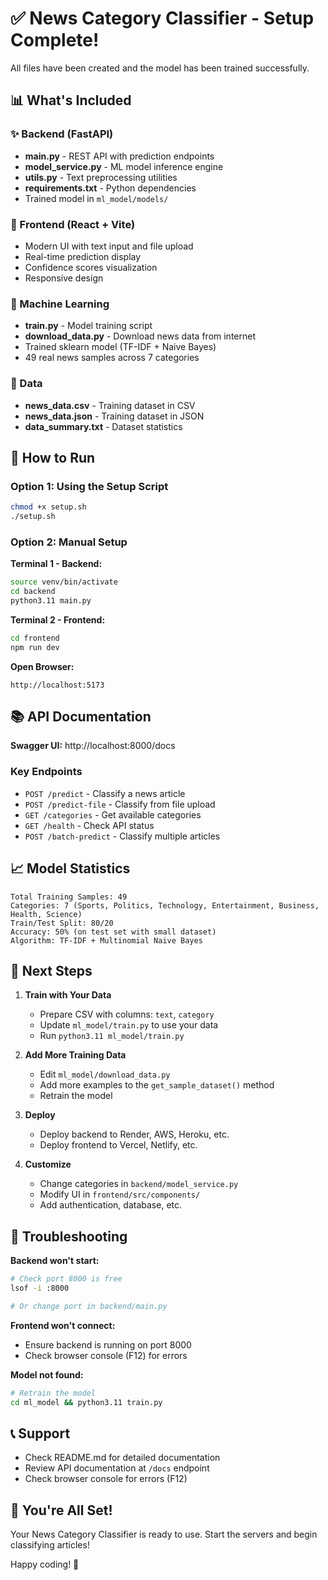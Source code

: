 # ✅ News Category Classifier - Setup Complete!

All files have been created and the model has been trained successfully.

## 📊 What's Included

### ✨ Backend (FastAPI)
- **main.py** - REST API with prediction endpoints
- **model_service.py** - ML model inference engine  
- **utils.py** - Text preprocessing utilities
- **requirements.txt** - Python dependencies
- Trained model in `ml_model/models/`

### 🎨 Frontend (React + Vite)
- Modern UI with text input and file upload
- Real-time prediction display
- Confidence scores visualization
- Responsive design

### 🧠 Machine Learning
- **train.py** - Model training script
- **download_data.py** - Download news data from internet
- Trained sklearn model (TF-IDF + Naive Bayes)
- 49 real news samples across 7 categories

### 📁 Data
- **news_data.csv** - Training dataset in CSV
- **news_data.json** - Training dataset in JSON
- **data_summary.txt** - Dataset statistics

## 🚀 How to Run

### Option 1: Using the Setup Script
```bash
chmod +x setup.sh
./setup.sh
```

### Option 2: Manual Setup

**Terminal 1 - Backend:**
```bash
source venv/bin/activate
cd backend
python3.11 main.py
```

**Terminal 2 - Frontend:**
```bash
cd frontend
npm run dev
```

**Open Browser:**
```
http://localhost:5173
```

## 📚 API Documentation

**Swagger UI:** http://localhost:8000/docs

### Key Endpoints
- `POST /predict` - Classify a news article
- `POST /predict-file` - Classify from file upload
- `GET /categories` - Get available categories
- `GET /health` - Check API status
- `POST /batch-predict` - Classify multiple articles

## 📈 Model Statistics

```
Total Training Samples: 49
Categories: 7 (Sports, Politics, Technology, Entertainment, Business, Health, Science)
Train/Test Split: 80/20
Accuracy: 50% (on test set with small dataset)
Algorithm: TF-IDF + Multinomial Naive Bayes
```

## 🎯 Next Steps

1. **Train with Your Data**
   - Prepare CSV with columns: `text`, `category`
   - Update `ml_model/train.py` to use your data
   - Run `python3.11 ml_model/train.py`

2. **Add More Training Data**
   - Edit `ml_model/download_data.py`
   - Add more examples to the `get_sample_dataset()` method
   - Retrain the model

3. **Deploy**
   - Deploy backend to Render, AWS, Heroku, etc.
   - Deploy frontend to Vercel, Netlify, etc.

4. **Customize**
   - Change categories in `backend/model_service.py`
   - Modify UI in `frontend/src/components/`
   - Add authentication, database, etc.

## 🔧 Troubleshooting

**Backend won't start:**
```bash
# Check port 8000 is free
lsof -i :8000

# Or change port in backend/main.py
```

**Frontend won't connect:**
- Ensure backend is running on port 8000
- Check browser console (F12) for errors

**Model not found:**
```bash
# Retrain the model
cd ml_model && python3.11 train.py
```

## 📞 Support

- Check README.md for detailed documentation
- Review API documentation at `/docs` endpoint
- Check browser console for errors (F12)

## 🎉 You're All Set!

Your News Category Classifier is ready to use. Start the servers and begin classifying articles!

Happy coding! 🚀
